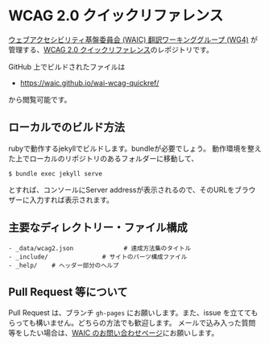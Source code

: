 # WCAG 2.0 クイックリファレンス

[ウェブアクセシビリティ基盤委員会 (WAIC) 翻訳ワーキンググループ (WG4)](http://waic.jp/committee/wg4/) が管理する、[WCAG 2.0 クイックリファレンス](http://waic.jp/docs/WCAG20/quickref/)のレポジトリです。

GitHub 上でビルドされたファイルは

- https://waic.github.io/wai-wcag-quickref/

から閲覧可能です。


## ローカルでのビルド方法
rubyで動作するjekyllでビルドします。bundleが必要でしょう。
動作環境を整えた上でローカルのリポジトリのあるフォルダーに移動して、

    $ bundle exec jekyll serve

とすれば、コンソールにServer addressが表示されるので、そのURLをブラウザーに入力すれば表示されます。


## 主要なディレクトリー・ファイル構成
```
- _data/wcag2.json              # 達成方法集のタイトル
- _include/               # サイトのパーツ構成ファイル
- _help/    # ヘッダー部分のヘルプ
```


## Pull Request 等について

Pull Request は、ブランチ `gh-pages` にお願いします。また、issue を立ててもらっても構いません。どちらの方法でも歓迎します。
メールで込み入った質問等をしたい場合は、[WAIC のお問い合わせページ](http://waic.jp/contact/)にお願いします。
